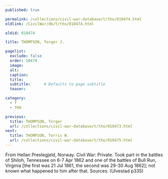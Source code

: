 ```yaml
---
published: true

permalink: /collections/civil-war-database/t/tho/010474.html
oldlink: /CivilWar/db/t/tho/010474.html

oldid: 010474

title: THOMPSON, Torger J.

pagelist:
  exclude: false
  order: 10474
  image: 
  alt:
  caption:
  title:
  subtitle:      # Defaults to page subtitle
  teaser:

category: 
  - T 
  - THO

previous:
  title: THOMPSON, Torger
  url: /collections/civil-war-database/t/tho/010473.html  
next:
  title: THOMPSON, Torris W.
  url: /collections/civil-war-database/t/tho/010475.html   
---
```

From Hellan Prestegjeld, Norway. Civil War: Private. Took part in the battles of Shiloh, Tennessee on 6-7 Apr 1862 and one of the battles of Bull Run, Virginia [the first was 21 Jul 1861, the second was 29-30 Aug 1862]; not known what happened to him after that. Sources: (Ulvestad p335)